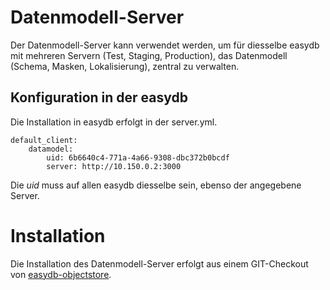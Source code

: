 # Datenmodell-Server

Der Datenmodell-Server kann verwendet werden, um für diesselbe easydb mit mehreren Servern (Test, Staging, Production),
das Datenmodell (Schema, Masken, Lokalisierung), zentral zu verwalten.

## Konfiguration in der easydb

Die Installation in easydb erfolgt in der server.yml.

	default_client:
		datamodel:
			uid: 6b6640c4-771a-4a66-9308-dbc372b0bcdf
			server: http://10.150.0.2:3000

Die *uid* muss auf allen easydb diesselbe sein, ebenso der angegebene Server.

# Installation

Die Installation des Datenmodell-Server erfolgt aus einem GIT-Checkout von [easydb-objectstore](https://github.com/programmfabrik/easydb-objectstore).
